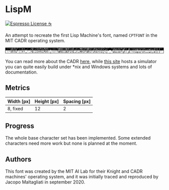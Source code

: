 # LispM

[![Espresso License :coffee:](https://img.shields.io/badge/license-Espresso%20☕-7890F0.svg)](https://github.com/jack23247/espresso-license)

An attempt to recreate the first Lisp Machine's font, named `CPTFONT` in the MIT CADR operating system.

![LispM.png](https://raw.githubusercontent.com/jack23247/rasterfonts/master/LispM/LispM.png)

You can read more about the CADR [here](https://dspace.mit.edu/handle/1721.1/5718), while [this site](http://www.unlambda.com/cadr/) hosts a simulator you can quite easily build under *nix and Windows systems and lots of documentation.

## Metrics

| Width [px] | Height [px] | Spacing [px] |
| ---------- | ----------- | ------------ |
| 8, fixed   | 12          | 2            |

## Progress

The whole base character set has been implemented. Some extended characters need more work but none is planned at the moment.

## Authors

This font was created by the MIT AI Lab for their Knight and CADR machines' operating system, and it was initially traced and reproduced by Jacopo Maltagliati in september 2020.
